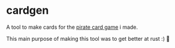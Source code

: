 # cardgen
A tool to make cards for the [pirate card game](https://github.com/valivia/pirate) i made.

This main purpose of making this tool was to get better at rust :)
🦉
